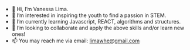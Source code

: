 - 👋 Hi, I’m Vanessa Lima.
- 👀 I’m interested in inspiring the youth to find a passion in STEM.
- 🌱 I’m currently learning Javascript, REACT, algorithms and structures.
- 💞️ I’m looking to collaborate and apply the above skills and/or learn new ones!
- 📫 You may reach me via email: limawhe@gmail.com

<!---
ness501/ness501 is a ✨ special ✨ repository because its `README.md` (this file) appears on your GitHub profile.
You can click the Preview link to take a look at your changes.
--->
